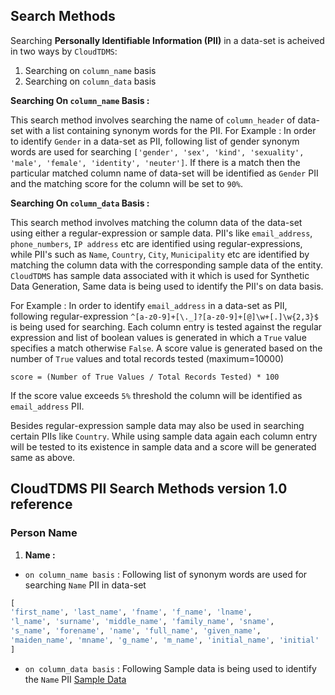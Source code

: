 ## Search Methods
Searching **Personally Identifiable Information (PII)** in a data-set is acheived in two ways by `CloudTDMS`:
1. Searching on `column_name` basis
2. Searching on `column_data` basis

**Searching On `column_name` Basis :**

This search method involves searching the name of `column_header` of data-set with a list containing synonym words for the PII.
For Example : In order to identify `Gender` in a data-set as PII, following list of gender synonym words are used for searching
`['gender', 'sex', 'kind', 'sexuality', 'male', 'female', 'identity', 'neuter']`. If there is a match then the particular matched
column name of data-set will be identified as `Gender` PII and the matching score for the column will be set to `90%`.

**Searching On `column_data` Basis :**

This search method involves matching the column data of the data-set using either a regular-expression or sample data. 
PII's like `email_address`, `phone_numbers`, `IP address` etc are identified using regular-expressions, while PII's such as
`Name`, `Country`, `City`, `Municipality` etc are identified by matching the column data with the corresponding sample data of the entity.
`CloudTDMS` has sample data associated with it which is used for Synthetic Data Generation, Same data is being used to identify
the PII's on data basis.  

For Example : In order to identify `email_address` in a data-set as PII, following regular-expression `^[a-z0-9]+[\._]?[a-z0-9]+[@]\w+[.]\w{2,3}$`
is being used for searching. Each column entry is tested against the regular expression and list of boolean values is generated
in which a `True` value specifies a match otherwise `False`. A score value is generated based on the number of `True` values
and total records tested (maximum=10000) 

    score = (Number of True Values / Total Records Tested) * 100 

If the score value exceeds `5%` threshold the column will be identified as `email_address` PII.

Besides regular-expression sample data may also be used in searching certain PIIs like `Country`. While using sample data 
again each column entry will be tested to its existence in sample data and a score will be generated same as above.
 
## CloudTDMS PII Search Methods version 1.0 reference

### Person Name

1. **Name :**
 
+ `on column_name basis` : Following list of synonym words are used for searching `Name` PII in data-set
```python
[
'first_name', 'last_name', 'fname', 'f_name', 'lname', 
'l_name', 'surname', 'middle_name', 'family_name', 'sname', 
's_name', 'forename', 'name', 'full_name', 'given_name',
'maiden_name', 'mname', 'g_name', 'm_name', 'initial_name', 'initial'
]
```
+ `on column_data basis` : Following Sample data is being used to identify the `Name` PII [Sample Data](../system/cloudtdms/providers/personal/person.csv) 




